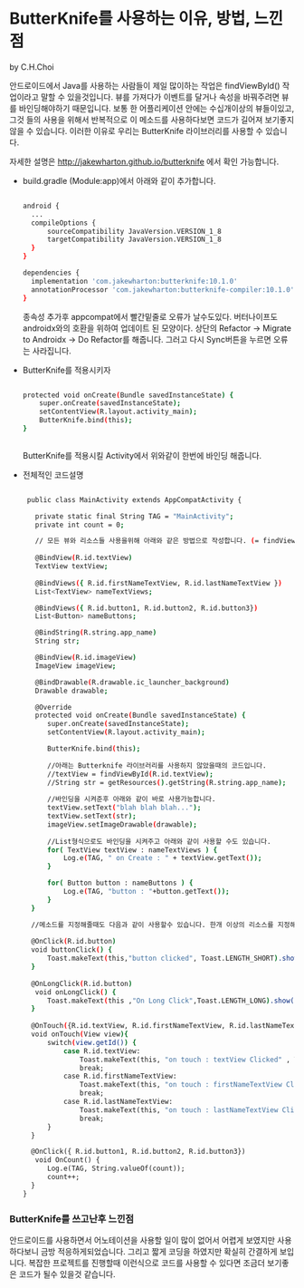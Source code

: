 # ButterKnife를 사용하는 이유, 방법, 느낀점

by C.H.Choi

안드로이드에서 Java를 사용하는 사람들이 제일 많이하는 작업은 findViewById() 작업이라고 말할 수 있을것입니다. 
뷰를 가져다가 이벤트를 달거나 속성을 바꿔주려면 뷰를 바인딩해야하기 때문입니다. 보통 한 어플리케이션 안에는 수십개이상의 뷰들이있고, 
그것 들의 사용을 위해서 반복적으로 이 메소드를 사용하다보면 코드가 길어져 보기좋지 않을 수 있습니다.
이러한 이유로 우리는 ButterKnife 라이브러리를 사용할 수 있습니다.

자세한 설명은 http://jakewharton.github.io/butterknife 에서 확인 가능합니다.

- build.gradle (Module:app)에서 아래와 같이 추가합니다.

  ```bash
  
  android {
    ...
    compileOptions {
        sourceCompatibility JavaVersion.VERSION_1_8
        targetCompatibility JavaVersion.VERSION_1_8
    }
  }
  
  dependencies {
    implementation 'com.jakewharton:butterknife:10.1.0'
    annotationProcessor 'com.jakewharton:butterknife-compiler:10.1.0'
  }

  ```
  
  종속성 추가후 appcompat에서 빨간밑줄로 오류가 날수도있다. 버터나이프도 androidx와의 호환을 위하여 업데이트 된 모양이다.
  상단의 Refactor -> Migrate to Androidx -> Do Refactor를 해줍니다. 그러고 다시 Sync버튼을 누르면 오류는 사라집니다.
  
  
- ButterKnife를 적용시키자

  ```bash
  
  protected void onCreate(Bundle savedInstanceState) {
      super.onCreate(savedInstanceState);
      setContentView(R.layout.activity_main);
      ButterKnife.bind(this);
  }
 
  ```
  ButterKnife를 적용시킬 Activity에서 위와같이 한번에 바인딩 해줍니다.


- 전체적인 코드설명 

  ```bash
  
   public class MainActivity extends AppCompatActivity {

     private static final String TAG = "MainActivity";
     private int count = 0;

     // 모든 뷰와 리소스들 사용을위해 아래와 같은 방법으로 작성합니다. (= findViewById(R.id)와 같음)
     
     @BindView(R.id.textView)
     TextView textView;
     
     @BindViews({ R.id.firstNameTextView, R.id.lastNameTextView })
     List<TextView> nameTextViews;

     @BindViews({ R.id.button1, R.id.button2, R.id.button3})
     List<Button> nameButtons;

     @BindString(R.string.app_name)
     String str;

     @BindView(R.id.imageView)
     ImageView imageView;

     @BindDrawable(R.drawable.ic_launcher_background)
     Drawable drawable;

     @Override
     protected void onCreate(Bundle savedInstanceState) {
        super.onCreate(savedInstanceState);
        setContentView(R.layout.activity_main);

        ButterKnife.bind(this);
        
        //아래는 Butterknife 라이브러리를 사용하지 않았을때의 코드입니다.
        //textView = findViewById(R.id.textView);
        //String str = getResources().getString(R.string.app_name);
        
        //바인딩을 시켜준후 아래와 같이 바로 사용가능합니다.
        textView.setText("blah blah blah...");
        textView.setText(str);
        imageView.setImageDrawable(drawable);
        
        //List형식으로도 바인딩을 시켜주고 아래와 같이 사용할 수도 있습니다.
        for( TextView textView : nameTextViews ) {
            Log.e(TAG, " on Create : " + textView.getText());
        }

        for( Button button : nameButtons ) {
            Log.e(TAG, "button : "+button.getText());
        }
    }

    //메소드를 지정해줄때도 다음과 같이 사용할수 있습니다. 한개 이상의 리소스를 지정해줄 수 있습니다.
    
    @OnClick(R.id.button)
    void buttonClick() {
        Toast.makeText(this,"button clicked", Toast.LENGTH_SHORT).show();
    }
    
    @OnLongClick(R.id.button)
     void onLongClick() {
        Toast.makeText(this ,"On Long Click",Toast.LENGTH_LONG).show();
    }
    
    @OnTouch({R.id.textView, R.id.firstNameTextView, R.id.lastNameTextView})
    void onTouch(View view){
        switch(view.getId()) {
            case R.id.textView:
                Toast.makeText(this, "on touch : textView Clicked" , Toast.LENGTH_SHORT).show();
                break;
            case R.id.firstNameTextView:
                Toast.makeText(this, "on touch : firstNameTextView Clicked" , Toast.LENGTH_SHORT).show();
                break;
            case R.id.lastNameTextView:
                Toast.makeText(this, "on touch : lastNameTextView Clicked" , Toast.LENGTH_SHORT).show();
                break;
        }
    }

    @OnClick({ R.id.button1, R.id.button2, R.id.button3})
     void OnCount() {
        Log.e(TAG, String.valueOf(count));
        count++;
    }
  }
  
  ```
 
  
  
 ### ButterKnife를 쓰고난후 느낀점
 
  안드로이드를 사용하면서 어노테이션을 사용할 일이 많이 없어서 어렵게 보였지만 사용하다보니 금방 적응하게되었습니다.
  그리고 짧게 코딩을 하였지만 확실히 간결하게 보입니다. 복잡한 프로젝트를 진행할때 이런식으로 코드를 사용할 수 있다면
  조금더 보기좋은 코드가 될수 있을것 같습니다.
